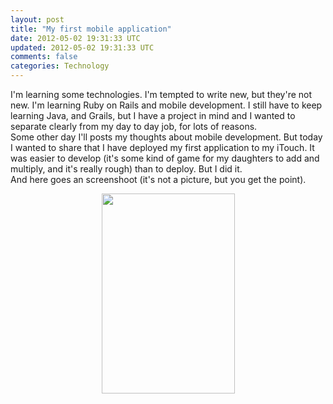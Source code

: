 ```yaml
---
layout: post
title: "My first mobile application"
date: 2012-05-02 19:31:33 UTC
updated: 2012-05-02 19:31:33 UTC
comments: false
categories: Technology
---
```


I'm learning some technologies. I'm tempted to write new, but they're not new. I'm learning Ruby on Rails and mobile development. I still have to keep learning Java, and Grails, but I have a project in mind and I wanted to separate clearly from my day to day job, for lots of reasons.<br />Some other day I'll posts my thoughts about mobile development. But today I wanted to share that I have deployed my first application to my iTouch. It was easier to develop (it's some kind of game for my daughters to add and multiply, and it's really rough) than to deploy. But I did it.<br />And here goes an screenshoot (it's not a picture, but you get the point).<br /><div class="separator" style="clear: both; text-align: center;"><a href="http://1.bp.blogspot.com/-ircGfe6JyWw/TtvZMkny69I/AAAAAAAAAR4/qiY72Zbg6Oc/s1600/Screenshot+2011.12.04+21.26.16.png" imageanchor="1" style="margin-left: 1em; margin-right: 1em;"><img border="0" height="320" src="http://1.bp.blogspot.com/-ircGfe6JyWw/TtvZMkny69I/AAAAAAAAAR4/qiY72Zbg6Oc/s320/Screenshot+2011.12.04+21.26.16.png" width="213" /></a></div><br />
